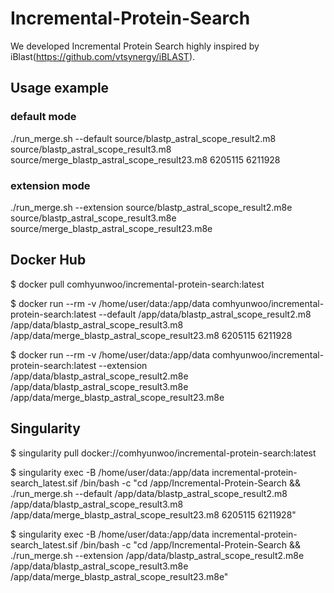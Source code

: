 # Incremental-Protein-Search

We developed Incremental Protein Search highly inspired by iBlast(https://github.com/vtsynergy/iBLAST).  



## Usage example

### default mode

./run_merge.sh --default source/blastp_astral_scope_result2.m8 source/blastp_astral_scope_result3.m8 source/merge_blastp_astral_scope_result23.m8 6205115 6211928





### extension mode

./run_merge.sh --extension source/blastp_astral_scope_result2.m8e source/blastp_astral_scope_result3.m8e source/merge_blastp_astral_scope_result23.m8e



## Docker Hub  

$ docker pull comhyunwoo/incremental-protein-search:latest


$ docker run --rm -v /home/user/data:/app/data comhyunwoo/incremental-protein-search:latest --default /app/data/blastp_astral_scope_result2.m8 /app/data/blastp_astral_scope_result3.m8 /app/data/merge_blastp_astral_scope_result23.m8 6205115 6211928  


$ docker run --rm -v /home/user/data:/app/data comhyunwoo/incremental-protein-search:latest --extension /app/data/blastp_astral_scope_result2.m8e /app/data/blastp_astral_scope_result3.m8e /app/data/merge_blastp_astral_scope_result23.m8e  

## Singularity

$ singularity pull docker://comhyunwoo/incremental-protein-search:latest


$ singularity exec -B /home/user/data:/app/data incremental-protein-search_latest.sif /bin/bash -c "cd /app/Incremental-Protein-Search && ./run_merge.sh --default /app/data/blastp_astral_scope_result2.m8 /app/data/blastp_astral_scope_result3.m8 /app/data/merge_blastp_astral_scope_result23.m8 6205115 6211928"


$ singularity exec -B /home/user/data:/app/data incremental-protein-search_latest.sif /bin/bash -c "cd /app/Incremental-Protein-Search && ./run_merge.sh --extension /app/data/blastp_astral_scope_result2.m8e /app/data/blastp_astral_scope_result3.m8e /app/data/merge_blastp_astral_scope_result23.m8e"

